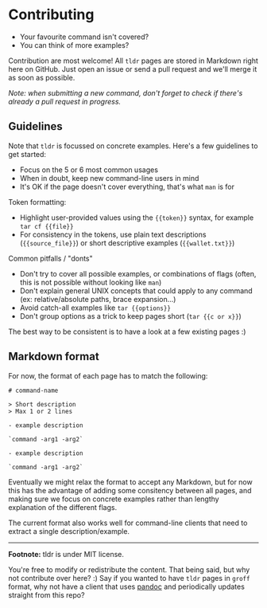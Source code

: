 # Contributing

- Your favourite command isn't covered?
- You can think of more examples?

Contribution are most welcome! All `tldr` pages are stored in Markdown right here on GitHub. Just open an issue or send a pull request and we'll merge it as soon as possible.

*Note: when submitting a new command, don't forget to check if there's already a pull request in progress.*

## Guidelines

Note that `tldr` is focussed on concrete examples.
Here's a few guidelines to get started:

- Focus on the 5 or 6 most common usages
- When in doubt, keep new command-line users in mind
- It's OK if the page doesn't cover everything, that's what `man` is for

Token formatting:

- Highlight user-provided values using the `{{token}}` syntax, for example `tar cf {{file}}`
- For consistency in the tokens, use plain text descriptions (`{{source_file}}`) or short descriptive examples (`{{wallet.txt}}`)

Common pitfalls / "donts"

- Don't try to cover all possible examples, or combinations of flags (often, this is not possible without looking like `man`)
- Don't explain general UNIX concepts that could apply to any command (ex: relative/absolute paths, brace expansion...)
- Avoid catch-all examples like `tar {{options}}`
- Don't group options as a trick to keep pages short (`tar {{c or x}}`)

The best way to be consistent is to have a look at a few existing pages :)

## Markdown format

For now, the format of each page has to match the following:

```
# command-name

> Short description
> Max 1 or 2 lines

- example description

`command -arg1 -arg2`

- example description

`command -arg1 -arg2`
```

Eventually we might relax the format to accept any Markdown, but for now this has the advantage of adding some consitency between all pages, and making sure we focus on concrete examples rather than lengthy explanation of the different flags.

The current format also works well for command-line clients that need to extract a single description/example.

---------------------------------------

**Footnote:** tldr is under MIT license.

You're free to modify or redistribute the content. That being said, but why not contribute over here? :) Say if you wanted to have `tldr` pages in `groff` format, why not have a client that uses [pandoc](http://johnmacfarlane.net/pandoc/) and periodically updates straight from this repo?
